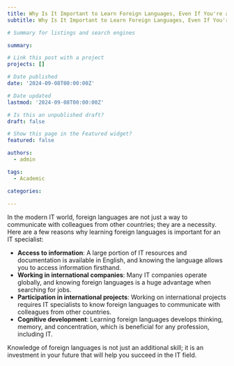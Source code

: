 ```yaml
---
title: Why Is It Important to Learn Foreign Languages, Even If You're an IT Specialist?
subtitle: Why Is It Important to Learn Foreign Languages, Even If You're an IT Specialist?

# Summary for listings and search engines

summary:

# Link this post with a project
projects: []

# Date published
date: '2024-09-08T00:00:00Z'

# Date updated
lastmod: '2024-09-08T00:00:00Z'

# Is this an unpublished draft?
draft: false

# Show this page in the Featured widget?
featured: false

authors:
  - admin

tags:
  - Academic

categories:
  
---
```


In the modern IT world, foreign languages are not just a way to communicate with colleagues from other countries; they are a necessity.  
Here are a few reasons why learning foreign languages is important for an IT specialist:

- **Access to information**: A large portion of IT resources and documentation is available in English, and knowing the language allows you to access information firsthand.
- **Working in international companies**: Many IT companies operate globally, and knowing foreign languages is a huge advantage when searching for jobs.
- **Participation in international projects**: Working on international projects requires IT specialists to know foreign languages to communicate with colleagues from other countries.
- **Cognitive development**: Learning foreign languages develops thinking, memory, and concentration, which is beneficial for any profession, including IT.

Knowledge of foreign languages is not just an additional skill; it is an investment in your future that will help you succeed in the IT field.

